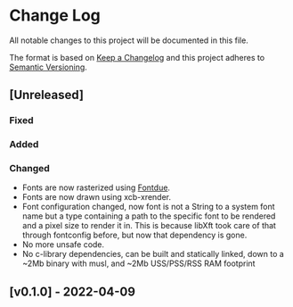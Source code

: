 # Change Log

All notable changes to this project will be documented in this file.

The format is based on [Keep a Changelog](http://keepachangelog.com/)
and this project adheres to [Semantic Versioning](http://semver.org/).

## [Unreleased]

### Fixed

### Added

### Changed
 - Fonts are now rasterized using [Fontdue](https://github.com/mooman219/fontdue).
 - Fonts are now drawn using xcb-xrender.
 - Font configuration changed, now font is not a String to a system font name
but a type containing a path to the specific font to be rendered and a pixel size to render it in. 
This is because libXft took care of that through fontconfig before, but now that dependency is gone.
 - No more unsafe code.
 - No c-library dependencies, can be built and statically linked, down to a ~2Mb binary with musl, and ~2Mb USS/PSS/RSS RAM footprint

## [v0.1.0] - 2022-04-09
